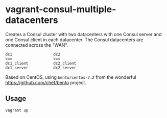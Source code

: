 # vagrant-consul-multiple-datacenters

Creates a Consul cluster with two datacenters with one Consul server and one
Consul client in each datacenter. The Consul datacenters are connected across
the "WAN".

```
dc1                  dc2
===                  ===
dc1_client           dc2_client
dc1_server           dc2_server
```

Based on CentOS, using `bento/centos-7.2` from the wonderful https://github.com/chef/bento project.

## Usage

```
vagrant up
```
